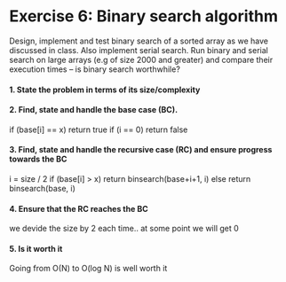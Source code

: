 # Exercise 6: Binary search algorithm
Design, implement and test binary search of a sorted array as we have discussed in class. Also implement serial search.  Run binary and serial search on large arrays (e.g of size 2000 and greater) and compare their execution times – is binary search worthwhile?

#### 1. State the problem in terms of its size/complexity

#### 2. Find, state and handle the base case (BC).
if (base[i] == x) return true
if (i == 0) return false

#### 3. Find, state and handle the recursive case (RC) and ensure progress towards the BC
i = size / 2
if (base[i] > x)
	return binsearch(base+i+1, i)
else
	return binsearch(base, i)

#### 4. Ensure that the RC reaches the BC
we devide the size by 2 each time.. at some point we will get 0

#### 5. Is it worth it
Going from O(N) to O(log N) is well worth it
